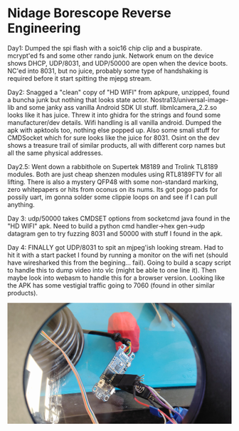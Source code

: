 Nidage Borescope Reverse Engineering
====================================

Day1:
Dumped the spi flash with a soic16 chip clip and a buspirate. mcrypt'ed fs and some other rando junk. Network enum on the device shows DHCP, UDP/8031, and UDP/50000 are open when the device boots. NC'ed into 8031, but no juice, probably some type of handshaking is required before it start spitting the mjepg stream. 

Day2:
Snagged a "clean" copy of "HD WIFI" from apkpure, unzipped, found a buncha junk but nothing that looks state actor. Nostra13/universal-image-lib and some janky ass vanilla Android SDK UI stuff. libmlcamera_2.2.so looks like it has juice. Threw it into ghidra for the strings and found some manufacturer/dev details. Wifi handling is all vanilla android. Dumped the apk with apktools too, nothing else popped up. Also some smali stuff for CMDSocket which for sure looks like the juice for 8031. Osint on the dev shows a treasure trail of similar products, all with different corp names but all the same physical addresses.

Day2.5:
Went down a rabbithole on Supertek M8189 and Trolink TL8189 modules. Both are just cheap shenzen modules using RTL8189FTV for all lifting. There is also a mystery QFP48 with some non-standard marking, zero whitepapers or hits from oconus on its nums. Its got pogo pads for possily uart, im gonna solder some clippie loops on and see if I can pull anything.

Day 3: udp/50000 takes CMDSET options from socketcmd java found in the "HD WIFI" apk. Need to build a python cmd handler->hex gen->udp datagram gen to try fuzzing 8031 and 50000 with stuff I found in the apk.

Day 4: FINALLY got UDP/8031 to spit an mjpeg'ish looking stream. Had to hit it with a start packet I found by running a monitor on the wifi net (should have wiresharked this from the begining... fail). Going to build a scapy script to handle this to dump video into vlc (might be able to one line it). Then maybe look into webasm to handle this for a browser version. Looking like the APK has some vestigial traffic going to 7060 (found in other similar products).

![chipclip](/images/nidage-dump.jpg?raw=true)
